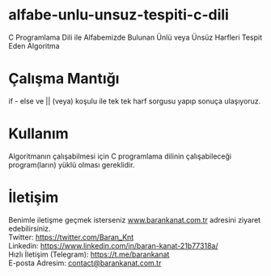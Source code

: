 # alfabe-unlu-unsuz-tespiti-c-dili
C Programlama Dili ile Alfabemizde Bulunan Ünlü veya Ünsüz Harfleri Tespit Eden Algoritma

# Çalışma Mantığı
if - else ve || (veya) koşulu ile tek tek harf sorgusu yapıp sonuça ulaşıyoruz.

# Kullanım
Algoritmanın çalışabilmesi için C programlama dilinin çalışabileceği program(ların) yüklü olması gereklidir.

# İletişim
Benimle iletişme geçmek isterseniz www.barankanat.com.tr adresini ziyaret edebilirsiniz.                          
Twitter: https://twitter.com/Baran_Knt                          
Linkedin: https://www.linkedin.com/in/baran-kanat-21b77318a/                          
Hızlı İletişim (Telegram): https://t.me/barankanat                          
E-posta Adresim: contact@barankanat.com.tr
